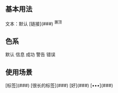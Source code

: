 ## 基本用法

<aside class="doc-demo">文本：<span class="x-tag">默认</span> [链接](###) <sup class="x-tag">置顶</sup></aside>

## 色系

<aside class="doc-demo"><span class="x-tag">默认</span> <span class="x-tag x-tag-info">信息</span> <span class="x-tag x-tag-success">成功</span> <span class="x-tag x-tag-warning">警告</span> <span class="x-tag x-tag-error">错误</span></aside>

## 使用场景

<aside class="doc-demo">[标签](###) [很长的标签](###) [好](###) [•••](###)</aside>
